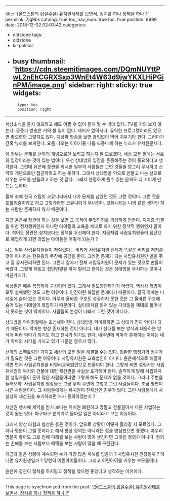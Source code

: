 
---
title: '(올드스톤의 횡설수설) 유치원사태를 보면서, 정치를 하나 정책을 하나 ?'
permlink: 7jg9bx
catalog: true
toc_nav_num: true
toc: true
position: 9999
date: 2018-12-02 02:03:42
categories:
- oldstone
tags:
- oldstone
- kr-politics
- busy
thumbnail: 'https://cdn.steemitimages.com/DQmNUYttPwL2nEhCGRXSxp3WnEt4W63d9jwYKXLHiPGinPM/image.png'
sidebar:
    right:
        sticky: true
widgets:
    -
        type: toc
        position: right
---



세상소식을 듣지 않으려고 해도 어쩔 수 없이 듣게 될 수 밖에 없다. TV를 거의 보지 않는다. 공중파 방송은 거의 볼 일이 없다. 재미가 없어서다. 유익한 프로그램이라도 있으면 좋으련만 그렇지도 않다. 지상파 방송을 보면 끊임없이 먹어 치우기만 한다. 그러다가 간혹 뉴스를 보게된다. 요즘 나오는 이야기중 나를 짜증나게 하는 뉴스가 유치원문제다.

왜 정부는 문제를 선악의 개념으로만 보려고 하는지 잘 모르겠다. 세상 모든 일에는 서로의 입장이라는 것이 있는 법이다. 우선 상대방의 입장을 존중해주는 것이 중요하다고 생각한다. 그런데 유은혜 장관을 위시한 일부의 사람들은 그런 것들을 깡그리 무시하고 선악의 개념으로만 접근하려고 하는 듯하다. 그래서 상대방을 악으로 만들고 나는 선으로 세우는 구도를 만들려고 하는 것 같다. 그래서 현명하게 풀수 있는 문제도 더 꼬이게 만드는 듯하다. 

올해 초에 한국 스팀잇 코뮤니티에서 내가 문제를 삼았던 것도 그런 것이다. 그런 것을 포퓰리즘이라고 하고 그렇게하면 코뮤니티가 무너진다. 코뮤니티는 나와 같은 생각만 하는 사람만 존재하지 않기 때문이다. 

지금 윤은혜 장관이 하는 것을 보면 그 목적이 무엇인지를 의심하게 만든다. 지지층 집결을 위한 정치행위인지 아니면 아이들의 교육을 제대로 하기 위한 정책적 행위인지 말이다. 적어도 장관은 정치보다는 정책을 우선해야 한다. 지금처럼 사립유치원들이 집단으로 폐업하게 되면 죄없는 아이들은 어떻게 되는가 ? 

나는 일부 사립유치원들이 저질렀다는 비리가 사립유치원 전체가 똑같은 비리를 저지른 것이 아니라는 한유총의 주장에 공감을 한다. 그러면 문제가 되는 사립유치원만 벌을 주고 잘 유지관리하면 된다. 그런데 갑자기 전체 사립유치원이 문제가 있는 것으로 만들어 버렸다. 그렇게 해놓고 집단반발을 하지 말라고 한다는 것은 상대방을 무시하는 것이나 마찬가지다. 

세상일은 매우 복잡하게 구성되어 있다. 그래서 일도양단하기가 어렵다. 역사상 혁명이 모두 실패했던 것도 그런 이유이다. 인간이란 복잡한 존재이기 때문이다. 결국 악마는 디테일에 숨어 있는 것이다. 아무리 올바른 구호도 성공하지 못한 것은 그 올바른 구호에 숨어 있는 디테일이 복잡하기 때문이다. 실타래처럼 얽혀 있는 디테일을 제대로 풀어내지 못하는 것이 악마이다. 사람들의 본성이 나빠서 그런 것이 아니다. 

상대방을 악마화할때는 조심해야 한다. 상대방을 악마화하면 그 상대가 진짜 악마가 되기 때문이다. 악마는 항상 존재하는 것이 아니다. 내가 상대를 보는 방식과 대응하는 방식에 따라 악마가 되기도 하고 천사가 되기도 한다. 내주변에 악마가 존재하는 이유는 내가 악마의 시각을 가지고 있기 때문인 경우가 많다. 

선악의 스펙트럼만 가지고 세상의 모든 일을 해결할 수는 없다. 민완한 행정가와 정치가가 필요한 것은 그런 이유이다. 사립유치원은 교육법인이 아니다. 윤은혜식으로 해결하려면 먼저 사립유치원을 비영리교육법인으로 만들어야 한다. 그렇게 되면 설립자는 사립유치원의 부지와 건물에 대한 재산권을 사실상 포기해야 한다. 솔직하게 말해 사립유치원 설립자들이 돈이 많은 사람들이라면 그렇게 해도 문제가 없을 것이다. 그러나 주변을 둘러보라. 사립유치원 원장들은 그냥 우리 주변에 그렇고 그런 사람들이다. 조금 형편이 나은 사람들이다. 그 사람들에게는 유치원이 전재산인 경우가 많다. 그런 사람들에게 사실상의 재산권을 포기하라면 누가 동의하겠는가 ? 

재산권 행사에 제약을 받기 보다는 유치원 폐원하고 땅팔고 건물팔아서 다른 사업하는 것이 훨씬 낫다. 마구마구 분위기로 몰아갈 일은 아니라고 보는 이유이다. 

그래서 항상 타협과 협상은 옳은 것이다. 앞으로 상황이 어떻게 흘러갈 지 모르겠다. 그러나 명분이 그럴 듯하다고 해서 항상 정의는 아니라는 점을 명심했으면 좋겠다. 아무리 명분이 좋아도 그로 인해 피해를 보는 사람이 많이 생긴다면 그것은 정의가 아니다. 정의는 손해를 보는 사람보다 혜택을 보는 사람이 많을 때 구현된다.

지금과 같은 상황이 계속되면 누가 가장 많은 피해를 입을까 ? 사립유치원 원장일까 ? 아니면 유치원생일까 ? 
당연히 어린아이들이다. 그리고 어린아이를 키우는 부모들이다. 

윤은혜 장관이 정치를 하지말고 정책을 했으면 좋겠다고 생각하는 이유이다. 

- - -

This page is synchronized from the post: ['(올드스톤의 횡설수설) 유치원사태를 보면서, 정치를 하나 정책을 하나 ?'](https://steemit.com/@oldstone/7jg9bx)

